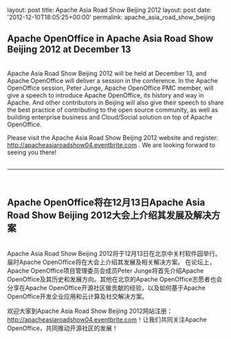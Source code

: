 layout: post
title: Apache Asia Road Show Beijing 2012
layout: post
date: '2012-12-10T18:05:25+00:00'
permalink: apache_asia_road_show_beijing

<h2>Apache OpenOffice in Apache Asia Road Show Beijing 2012 at December 13</h2> 
  <div id=":1xa"> 
    <p> <br />
Apache Asia Road Show Beijing 2012 will be held at December 13, and Apache OpenOffice will deliver a session in the conference. In the Apache OpenOffice session, Peter Junge, Apache OpenOffice PMC member, will give a speech to introduce Apache OpenOffice, its history and way in Apache. And other contributors in Beijing will also give their speech to share the best practice of contributing to the open source community, as well as building enterprise business and Cloud/Social solution on top of Apache OpenOffice.<br /> </p> 
    <p>Please visit the Apache Asia Road Show Beijing 2012 website and register: <a href="http://apacheasiaroadshow04.eventbrite.com" target="_blank">http://apacheasiaroadshow04.<wbr />eventbrite.com</a> . We are looking forward to seeing you there!<br /> <br /> </p><hr /><br /> 
    <h2>
Apache OpenOffice将在12月13日Apache Asia Road Show Beijing 2012大会上介绍其发展及解决方案</h2> 
    <p> <br />
Apache Asia Road Show Beijing 2012将于12月13日在北京中关村软件园举行。<wbr />届时Apache OpenOffice将在大会上介绍其发展及相关解决方案。 在论坛上，Apache OpenOffice项目管理委员会成员Peter Junge将首先介绍Apache OpenOffice及其历史和发展方向。<wbr />其他在北京的Apache OpenOffice志愿者也会分享在Apache OpenOffice开源社区做贡献的经验，<wbr />以及如何基于Apache OpenOffice开发企业应用和云计算及社交解决方案。 </p> 
    <p>欢迎大家到Apache Asia Road Show Beijing 2012网站注册： <a href="http://apacheasiaroadshow04.eventbrite.com" target="_blank">http://apacheasiaroadshow04.<wbr />eventbrite.com</a>！让我们共同关注Apache OpenOffice，共同推动开源社区的发展！<br /> <br /></p> 
  </div>
